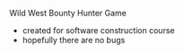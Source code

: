 Wild West Bounty Hunter Game
- created for software construction course
- hopefully there are no bugs
